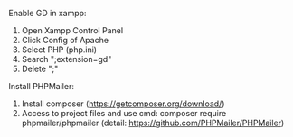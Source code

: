 Enable GD in xampp:
1. Open Xampp Control Panel
2. Click Config of Apache
3. Select PHP (php.ini)
4. Search ";extension=gd"
5. Delete ";"

Install PHPMailer:
1. Install composer (https://getcomposer.org/download/)
2. Access to project files and use cmd: composer require phpmailer/phpmailer (detail: https://github.com/PHPMailer/PHPMailer)
